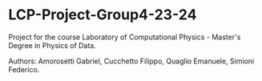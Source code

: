 # LCP-Project-Group4-23-24
Project for the course Laboratory of Computational Physics - Master's Degree in Physics of Data.

Authors: Amorosetti Gabriel, Cucchetto Filippo, Quaglio Emanuele, Simioni Federico.

